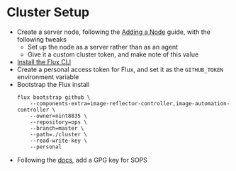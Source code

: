 # Cluster Setup

- Create a server node, following the [Adding a Node](./adding-a-node.md) guide, with the following tweaks
    - Set up the node as a server rather than as an agent
    - Give it a custom cluster token, and make note of this value
- [Install the Flux CLI](https://fluxcd.io/docs/installation/#install-the-flux-cli)
- Create a personal access token for Flux, and set it as the `GITHUB_TOKEN` environment variable
- Bootstrap the Flux install
  ```fish
  flux bootstrap github \
      --components-extra=image-reflector-controller,image-automation-controller \
      --owner=nint8835 \
      --repository=ops \
      --branch=master \
      --path=./cluster \
      --read-write-key \
      --personal
  ```
- Following the [docs](https://fluxcd.io/docs/guides/mozilla-sops), add a GPG key for SOPS
